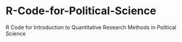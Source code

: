 # R-Code-for-Political-Science
R Code for Introduction to Quantitative Research Methods in Political Science
